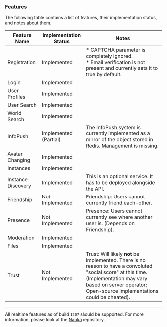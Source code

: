 ### Features
The following table contains a list of features, their implementation status, and notes about them.

| Feature Name       | Implementation Status | Notes                                                                                                                                                                                                             |
|--------------------|-----------------------|-------------------------------------------------------------------------------------------------------------------------------------------------------------------------------------------------------------------|
| Registration       | Implemented           | * CAPTCHA parameter is completely ignored.<br/> * Email verification is not present and currently sets it to true by default.                                                                                     |
| Login              | Implemented           |                                                                                                                                                                                                                   |
| User Profiles      | Implemented           |                                                                                                                                                                                                                   |
| User Search        | Implemented           |                                                                                                                                                                                                                   |
| World Search       | Implemented           |                                                                                                                                                                                                                   |
| InfoPush           | Implemented (Partial) | The InfoPush system is currently implemented as a mirror of the object stored in Redis. Management is missing.                                                                                                    |
| Avatar Changing    | Implemented           |                                                                                                                                                                                                                   |
| Instances          | Implemented           |                                                                                                                                                                                                                   |
| Instance Discovery | Implemented           | This is an optional service. It has to be deployed alongside the API.                                                                                                                                             |
| Friendship         | Not Implemented       | Friendship: Users cannot currently friend each-other.                                                                                                                                                             |
| Presence           | Not Implemented       | Presence: Users cannot currently see where another user is. (Depends on Friendship).                                                                                                                              |
| Moderation         | Implemented           |                                                                                                                                                                                                                   |
| Files              | Implemented           |                                                                                                                                                                                                                   |
| Trust              | Not Implemented       | Trust: Will likely **not** be implemented. There is no reason to have a convoluted "social score" at this time. (Implementation may vary based on server operator; Open-source implementations could be cheated). |

---

All realtime features as of build `1207` should be supported. For more information, please look at the [Naoka](https://gitlab.com/george/naoka-ng) repository.